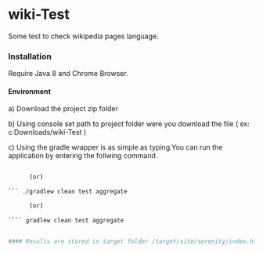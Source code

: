 # wiki-Test
Some test to check wikipedia pages language.

### Installation


Require Java 8 and Chrome Browser.

#### Environment 

a) Download the project zip folder

b) Using console set path to project folder were you download the file ( ex: c:Downloads/wiki-Test )

c) Using the gradle wrapper is as simple as typing.You can run the application by entering the follwing command.

``` sh ./gradlew clean test aggregate

      (or)
      
``` ./gradlew clean test aggregate

      (or)
      
```` gradlew clean test aggregate


#### Results are stored in target folder /target/site/serenity/index.html
